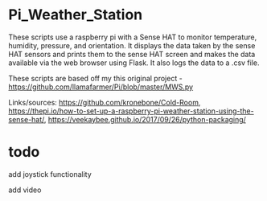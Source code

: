# Pi_Weather_Station

These scripts use a raspberry pi with a Sense HAT to monitor temperature, humidity, pressure, and orientation. It displays the data taken by the sense HAT sensors and prints them to the sense HAT screen and makes the data available via the web browser using Flask. It also logs the data to a .csv file.

These scripts are based off my this original project - https://github.com/llamafarmer/Pi/blob/master/MWS.py

Links/sources: https://github.com/kronebone/Cold-Room, https://thepi.io/how-to-set-up-a-raspberry-pi-weather-station-using-the-sense-hat/, https://veekaybee.github.io/2017/09/26/python-packaging/

# todo
add joystick functionality

add video
